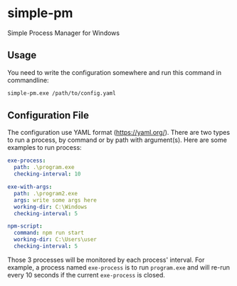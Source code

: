 # simple-pm

Simple Process Manager for Windows

## Usage

You need to write the configuration somewhere and run this command in commandline:

```sh
simple-pm.exe /path/to/config.yaml
```

## Configuration File

The configuration use YAML format (https://yaml.org/). There are two types to run a process, by command or by path with argument(s). Here are some examples to run process:

```yaml
exe-process:
  path: .\program.exe
  checking-interval: 10

exe-with-args:
  path: .\program2.exe
  args: write some args here
  working-dir: C:\Windows
  checking-interval: 5

npm-script:
  command: npm run start
  working-dir: C:\Users\user
  checking-interval: 5
```

Those 3 processes will be monitored by each process' interval. For example, a process named `exe-process` is to run `program.exe` and will re-run every 10 seconds if the current `exe-process` is closed.
